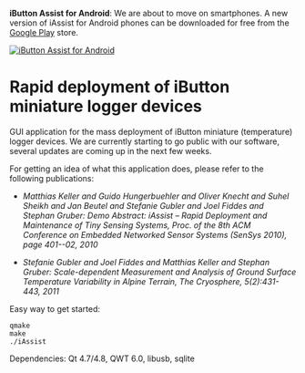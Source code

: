 **iButton Assist for Android**: We are about to move on smartphones. A new version of iAssist for Android phones can be downloaded for free from the [Google Play](https://play.google.com/store/apps/details?id=ch.ethz.iassist) store.

<a href='https://play.google.com/store/apps/details?id=ch.ethz.iassist'><img src='http://developer.android.com/images/brand/en_app_rgb_wo_45.png' alt='iButton Assist for Android' /></a>

# Rapid deployment of iButton miniature logger devices #

GUI application for the mass deployment of iButton miniature (temperature) logger devices. We are currently starting to go public with our software, several updates are coming up in the next few weeks.

For getting an idea of what this application does, please refer to the following publications:

  * _Matthias Keller and Guido Hungerbuehler and Oliver Knecht and Suhel Sheikh and Jan Beutel and Stefanie Gubler and Joel Fiddes and Stephan Gruber: Demo Abstract: iAssist – Rapid Deployment and Maintenance of Tiny Sensing Systems, Proc. of the 8th ACM Conference on Embedded Networked Sensor Systems (SenSys 2010), page 401--02, 2010_

  * _Stefanie Gubler and Joel Fiddes and Matthias Keller and Stephan Gruber: Scale-dependent Measurement and Analysis of Ground Surface Temperature Variability in Alpine Terrain, The Cryosphere, 5(2):431-443, 2011_

Easy way to get started:

```
qmake
make
./iAssist
```

Dependencies: Qt 4.7/4.8, QWT 6.0, libusb, sqlite